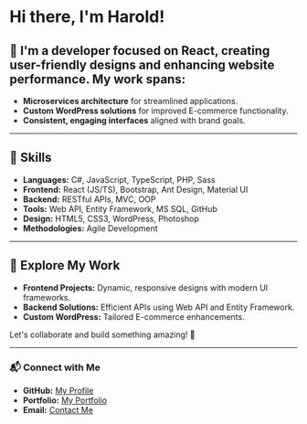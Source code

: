 # Hi there, I'm Harold!

## 👋 I'm a developer focused on **React**, creating user-friendly designs and enhancing website performance. My work spans:

- **Microservices architecture** for streamlined applications.
- **Custom WordPress solutions** for improved E-commerce functionality.
- **Consistent, engaging interfaces** aligned with brand goals.

---

## 🔧 Skills

- **Languages:** C#, JavaScript, TypeScript, PHP, Sass
- **Frontend:** React (JS/TS), Bootstrap, Ant Design, Material UI
- **Backend:** RESTful APIs, MVC, OOP
- **Tools:** Web API, Entity Framework, MS SQL, GitHub
- **Design:** HTML5, CSS3, WordPress, Photoshop
- **Methodologies:** Agile Development

---

## 🌟 Explore My Work
- **Frontend Projects:** Dynamic, responsive designs with modern UI frameworks.
- **Backend Solutions:** Efficient APIs using Web API and Entity Framework.
- **Custom WordPress:** Tailored E-commerce enhancements.

Let's collaborate and build something amazing! 🚀

---

### 📬 Connect with Me
- **GitHub:** [My Profile](#)  
- **Portfolio:** [My Portfolio](#)  
- **Email:** [Contact Me](mailto:haroldish.delacruz@example.com)


<!--
**harold-beep/harold-beep** is a ✨ _special_ ✨ repository because its `README.md` (this file) appears on your GitHub profile.

Here are some ideas to get you started:

- 🔭 I’m currently working on ...
- 🌱 I’m currently learning ...
- 👯 I’m looking to collaborate on ...
- 🤔 I’m looking for help with ...
- 💬 Ask me about ...
- 📫 How to reach me: ...
- 😄 Pronouns: ...
- ⚡ Fun fact: ...
-->
